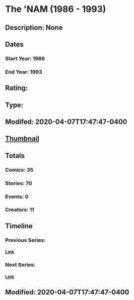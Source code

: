 # The 'NAM (1986 - 1993)
## Description: None
## Dates
### Start Year: 1986
### End Year: 1993
## Rating: 
## Type: 
## Modifed: 2020-04-07T17:47:47-0400
## [Thumbnail](http://i.annihil.us/u/prod/marvel/i/mg/f/b0/5a959cf0dee1e.jpg)
## Totals
### Comics: 35
### Stories: 70
### Events: 0
### Creators: 11
## Timeline
### Previous Series: 
#### [Link]()
### Next Series: 
#### [Link]()
## Modified: 2020-04-07T17:47:47-0400